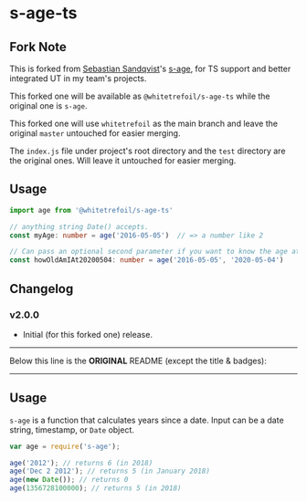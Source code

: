 s-age-ts
==========

Fork Note
---------

This is forked from [Sebastian Sandqvist](https://github.com/sebastiansandqvist)'s [s-age](https://github.com/sebastiansandqvist/s-age), for TS support and better integrated UT in my team's projects.

This forked one will be available as `@whitetrefoil/s-age-ts` while the original one is `s-age`.

This forked one will use `whitetrefoil` as the main branch and leave the original `master` untouched for easier merging.

The `index.js` file under project's root directory and the `test` directory are the original ones.
Will leave it untouched for easier merging.


Usage
-----

```typescript
import age from '@whitetrefoil/s-age-ts'

// anything string Date() accepts.
const myAge: number = age('2016-05-05')  // => a number like 2

// Can pass an optional second parameter if you want to know the age at date other than today.
const howOldAmIAt20200504: number = age('2016-05-05', '2020-05-04')
```


Changelog
---------

### v2.0.0

* Initial (for this forked one) release.


--------------------

Below this line is the **ORIGINAL** README (except the title & badges):

--------------------

## Usage
`s-age` is a function that calculates years since a date. Input can be a date string, timestamp, or `Date` object.

```javascript
var age = require('s-age');

age('2012'); // returns 6 (in 2018)
age('Dec 2 2012'); // returns 5 (in January 2018)
age(new Date()); // returns 0
age(1356728100000); // returns 5 (in 2018)
```
